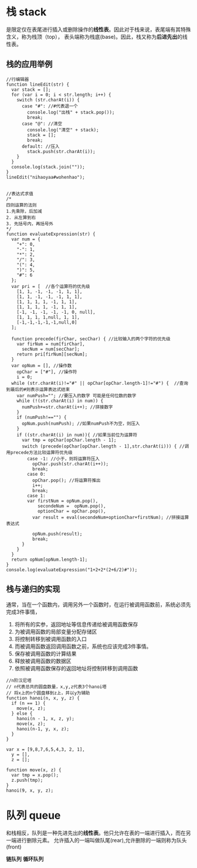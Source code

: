 # 栈 stack

是限定仅在表尾进行插入或删除操作的**线性表**。因此对于栈来说，表尾端有其特殊含义，称为栈顶（top）， 表头端称为栈底(base)。因此，栈又称为**后进先出**的线性表。

## 栈的应用举例

```
//行编辑器
function lineEdit(str) {
  var stack = [];
  for (var i = 0; i < str.length; i++) {
    switch (str.charAt(i)) {
      case "#": //#代表退一个
        console.log("出栈" + stack.pop());
        break;
      case "@": //清空
        console.log("清空" + stack);
        stack = [];
        break;
      default: //压入
        stack.push(str.charAt(i));
    }
  }
  console.log(stack.join(""));
}
lineEdit("nihaoyaa#wohenhao");
```

```

//表达式求值
/*
四则运算的法则
1.先乘除，后加减
2. 从左算到右
3. 先括号内，再括号外
*/
function evaluateExpression(str) {
  var num = {
    "+": 0,
    "-": 1,
    "*": 2,
    "/": 3,
    "(": 4,
    ")": 5,
    "#": 6
  };
  var pri = [  //各个运算符的优先级
    [1, 1, -1, -1, -1, 1, 1],
    [1, 1, -1, -1, -1, 1, 1],
    [1, 1, 1, 1, -1, 1, 1],
    [1, 1, 1, 1, -1, 1, 1],
    [-1, -1, -1, -1, -1, 0, null],
    [1, 1, 1, 1,null, 1, 1],
    [-1,-1,-1,-1,-1,null,0]
  ];

  function precede(firChar, secChar) { //比较输入的两个字符的优先级
    var firNum = num[firChar],
      secNum = num[secChar];
    return pri[firNum][secNum];
  }
  var opNum = [], //操作数
    opChar = ["#"], //操作符
    i = 0;
  while (str.charAt(i)!="#" || opChar[opChar.length-1]!="#") {  //查询到最后的#则表示运算表达式结束
    var numPush=""; //要压入的数字 可能是任何位数的数字
    while (!(str.charAt(i) in num)) {
      numPush+=str.charAt(i++); //拼接数字
    }
    if (numPush!=="") {
      opNum.push(numPush); //如果numPush不为空，则压入
    }
    if ((str.charAt(i) in num)){ //如果当前位为运算符
      var tmp = opChar[opChar.length - 1];
      switch (precede(opChar[opChar.length - 1],str.charAt(i))) { //调用precede方法比较运算符优先级
        case -1: //小于，则将运算符压入
          opChar.push(str.charAt(i++));
          break;
        case 0:
          opChar.pop(); //将运算符推出
          i++;
          break;
        case 1:
        var firstNum = opNum.pop(),
            secondeNum =  opNum.pop(),
            optionChar = opChar.pop(),
          var result = eval(secondeNum+optionChar+firstNum); //拼接运算表达式

          opNum.push(result);
          break;
      }
    }
  }
  return opNum[opNum.length-1];
}
console.log(evaluateExpression("1+2+2*(2+6/2)#"));
```

## 栈与递归的实现

通常，当在一个函数内，调用另外一个函数时，在运行被调用函数前，系统必须先完成3件事情，

1. 将所有的实参，返回地址等信息传递给被调用函数保存
2. 为被调用函数的局部变量分配存储区
3. 将控制转移到被调用函数的入口
4. 而被调用函数返回调用函数之前，系统也应该完成3件事情。
5. 保存被调用函数的计算结果
6. 释放被调用函数的数据区
7. 依照被调用函数保存的返回地址将控制转移到调用函数

```
//n阶汉尼塔
// n代表总共的圆盘数量，x,y,z代表3个hanoi塔
// 将x上的n个圆盘移到z上，并以y为辅助
function hanoi(n, x, y, z) {
  if (n == 1) {
    move(x, z);
  } else {
    hanoi(n - 1, x, z, y);
    move(x, z);
    hanoi(n-1, y, x, z);
  }
}

var x = [9,8,7,6,5,4,3, 2, 1],
  y = [],
  z = [];

function move(x, z) {
  var tmp = x.pop();
  z.push(tmp);
}
hanoi(9, x, y, z);
```

# 队列 queue

和栈相反，队列是一种先进先出的**线性表**。他只允许在表的一端进行插入，而在另一端进行删除元素。 允许插入的一端叫做队尾(rear),允许删除的一端则称为队头(front)

**链队列** **循环队列**
